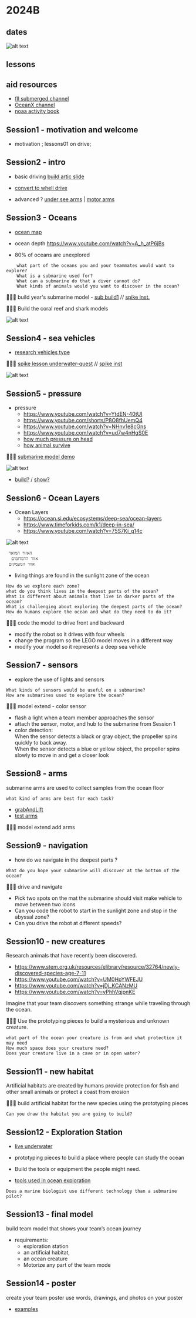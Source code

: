 # 2024B

## dates

![alt text](image-1.png)

## lessons

## aid resources
* [fll submerged channel](https://www.youtube.com/@firstlegoleagueofficial?si=7fT21ot2oGQKmnxMhttps://www.youtube.com/@firstlegoleagueofficial?si=7fT21ot2oGQKmnxM)
* [OceanX channel](https://www.youtube.com/@OceanX/videos)
* [noaa activity book](https://oceanservice.noaa.gov/education/discoveryourworld.html)


## Session1 - motivation and welcome

* motivation ; lessons01 on drive;


## Session2 - intro
* basic driving  [build artic slide](../202_driving/1_slide/readme.md)
* [convert to whell drive](../202_driving/2_roundWheel/readme.md)

* advanced ? [under see arms](https://www.youtube.com/watch?v=89gQ7-JW09Q) | [motor arms](../200_subs/arms/readme.md)


## Session3 - Oceans 

* [ocean map](https://www.mapsofworld.com/images/map-of-world-oceans.jpg)
* ocean depth  https://www.youtube.com/watch?v=A_h_atP6jBs

* 80% of oceans are unexplored

```
    what part of the oceans you and your teammates would want to explore?
    What is a submarine used for?
    What can a submarine do that a diver cannot do?
    What kinds of animals would you want to discover in the ocean?

```

🔨🔨🔨 build year's submarine model -  [sub build1](../2024/build1.md) // [spike inst.](https://drive.google.com/file/d/1F8C9ex6vJCzvotpSfPNvkgORLWUiZA_a/view?usp=drive_link)

🔨🔨🔨 Build the coral reef and shark models

![alt text](../2024/image-3.png)


## Session4 - sea vehicles 

* [research vehicles type](../2024/resVec.md)

🔨🔨🔨 [spike lesson underwater-quest](https://education.lego.com/en-us/lessons/spikeessential-great-adventures/spikeessential-underwater-quest/) // [spike inst](https://drive.google.com/file/d/1FF393sFwLV7bF_X1HpxNNy404umziKfU/view?usp=drive_link)

![alt text](../2024/image-4.png)


## Session5 - pressure

* pressure
    * https://www.youtube.com/watch?v=YtdEN-40tUI
    * https://www.youtube.com/shorts/P8O8fhUemQ4
    * https://www.youtube.com/watch?v=NHnv1e8cGns
    * https://www.youtube.com/watch?v=ud7w4nHgS0E
    * [how much pressure on head](https://divediscover.whoi.edu/underwater-vehicles/how-much-pressure-can-we-take/)
    * [how animal survive](https://www.youtube.com/watch?v=GOqRr08hJ6I)


🔨🔨🔨 [submarine model demo](../700_moc/presureDive/readme.md)


![alt text](../2024/image-5.png)    
* [build?](./https://drive.google.com/file/d/1Zf-USnVbGJ__Vtt6BabDyueKo5RGXcN6/view?usp=drive_link) / [show?](https://drive.google.com/file/d/1N3c2OU2wBx8lo6ao5ObKBouscXzhr2CF/view?usp=drive_link)



## Session6  - Ocean Layers

* Ocean Layers
   * https://ocean.si.edu/ecosystems/deep-sea/ocean-layers
   * https://www.timeforkids.com/k1/deep-in-sea/
   * https://www.youtube.com/watch?v=75S7Ki_q14c

![alt text](../2024/image-1.png)

```
 האזור המואר
  אזור הדמדומים
 אזור המעמקים
```


* living things are found in the sunlight zone of the ocean

```
How do we explore each zone?
what do you think lives in the deepest parts of the ocean?
What is different about animals that live in darker parts of the ocean?
What is challenging about exploring the deepest parts of the ocean?
How do humans explore the ocean and what do they need to do it?
```



🔨🔨🔨  code the model to drive front and backward 
*  modify the robot so it drives with four wheels
* change the program so the LEGO model moves in a 
different way
*  modify your model so it represents a deep sea 
vehicle


## Session7 - sensors

* explore the use of lights and sensors

```
What kinds of sensors would be useful on a submarine?
How are submarines used to explore the ocean?
```

🔨🔨🔨 model extend - color sensor
   
* flash a light when a team member approaches the sensor
* attach the sensor, motor, and hub to the submarine from Session 1
* color detection:     
    When the sensor detects a black or gray object, the propeller spins quickly to back away.  
    When the sensor detects a blue or yellow object, the propeller spins slowly to move in and get a closer look



## Session8 - arms

submarine arms are used to collect samples from the ocean floor

```
what kind of arms are best for each task?

```

* [grabAndLift](../200_subs/grabAndLift/readme.md)
* [test arms](https://docs.google.com/document/d/18UQ7cJON1j5DN9rMhBl0iXxM9T_mevrsHh7J8hOunx0/edit?usp=drive_link)

🔨🔨🔨 model extend add arms


## Session9 - navigation

* how do we navigate in the deepest parts ?

```
What do you hope your submarine will discover at the bottom of the ocean?

```

🔨🔨🔨 drive and navigate

* Pick two spots on the mat the submarine should visit make vehicle to move between two icons
* Can you code the robot to start in the sunlight zone and stop in the abyssal zone?
* Can you drive the robot at different speeds?



## Session10 - new creatures
Research animals that have recently been discovered.

* https://www.stem.org.uk/resources/elibrary/resource/32764/newly-discovered-species-age-7-11
* https://www.youtube.com/watch?v=UM0HpYWFEJU
* https://www.youtube.com/watch?v=jDj_KCANzMU
* https://www.youtube.com/watch?v=yPhhVqjpnKE

Imagine that your team discovers something strange while traveling through the ocean.

🔨🔨🔨 Use the prototyping pieces to build a mysterious and unknown creature.

```
what part of the ocean your creature is from and what protection it may need
How much space does your creature need?
Does your creature live in a cave or in open water?
```

## Session11 - new habitat

Artificial habitats are created by humans provide protection 
for fish and other small animals or protect a coast from erosion

🔨🔨🔨 build artificial habitat for the new species using the prototyping pieces

```
Can you draw the habitat you are going to build?
```


## Session12 - Exploration Station 

* [live underwater](https://www.usatoday.com/story/news/nation/2023/05/10/noaa-the-proteus-group-plan-underwater-space-station-for-research/70171186007/)

* prototyping pieces to build a place where people can study the ocean
* Build the tools or equipment the people might need.
* [tools used in ocean 
exploration](https://oceanexplorer.noaa.gov/technology/technology.html)

```
Does a marine biologist use different technology than a submarine pilot?
```



## Session13  - final model

build team model that shows your team’s ocean journey

* requirements:
    * exploration station
    * an artificial habitat,
    * an ocean creature
    * Motorize any part of the team mode

## Session14 - poster

create your team poster use words, drawings, and photos on your poster

* [examples](https://www.google.com/search?client=ubuntu&hs=0WK&sca_esv=d508bae1ee411921&sca_upv=1&channel=fs&sxsrf=ADLYWIIJmUgs_7TZqS3L3jWIZlL6RBlw0w:1725000015014&q=fll+poster+examples&udm=2&fbs=AEQNm0AeMNWKf4PpcKMI-eSa16lJoRPMIuyspCxWO6iZW9F1Ns6EVsgc0W_0xN47PHaanAEtg26fpfc9gg2y1-ZsywNNidIzOA0khSyMN51n7r3LlDC9M1NYStuTRDcBUYQ58dKt-Q6SigUS4Yne5yDHLg0vPBr98Nz98twIaNcnWiKaD4QuEh93Q53sB-UkWP9OcfO5KeatY98HR7cDW9ZTjFpZV7kJtA&sa=X&ved=2ahUKEwjxrYfpjZyIAxWDxgIHHfuCBX0QtKgLegQIExAB&biw=1534&bih=722&dpr=1.25)
